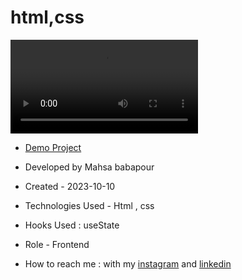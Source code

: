 # html,css

![view](https://user-images.githubusercontent.com/120960956/211606262-71f1a8a3-9db7-4fe5-b910-64a99481b76b.mp4)

- [Demo Project](https://pouria-farahani-developer.github.io/Accordion-Menu-By-React/)

- Developed by Mahsa babapour

- Created - 2023-10-10

- Technologies Used - Html , css 

- Hooks Used : useState 

- Role - Frontend

- How to reach me : with my [instagram](https://www.instagram.com/mahsabbpour.web) and [linkedin](https://www.linkedin.com/in/mahsabbpour)
